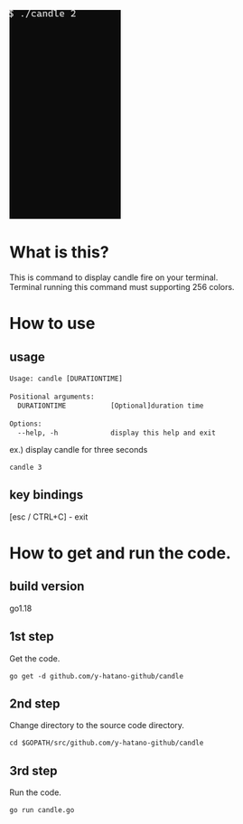 ![candle](candle.gif)

# What is this?
This is command to display candle fire on your terminal.<br>
Terminal running this command must supporting 256 colors.<br>
# How to use
## usage
```
Usage: candle [DURATIONTIME]

Positional arguments:
  DURATIONTIME           [Optional]duration time

Options:
  --help, -h             display this help and exit
```

ex.) display candle for three seconds<br>
```
candle 3
```



## key bindings
[esc / CTRL+C] - exit<br>



# How to get and run the code.
## build version
go1.18
## 1st step
Get the code.
```
go get -d github.com/y-hatano-github/candle
```
## 2nd step
Change directory to the source code directory.
```
cd $GOPATH/src/github.com/y-hatano-github/candle
```
## 3rd step
Run the code.
```
go run candle.go
```




